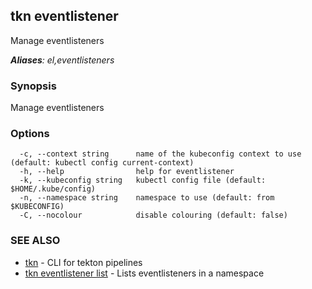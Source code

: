 ## tkn eventlistener

Manage eventlisteners

***Aliases**: el,eventlisteners*

### Synopsis

Manage eventlisteners

### Options

```
  -c, --context string      name of the kubeconfig context to use (default: kubectl config current-context)
  -h, --help                help for eventlistener
  -k, --kubeconfig string   kubectl config file (default: $HOME/.kube/config)
  -n, --namespace string    namespace to use (default: from $KUBECONFIG)
  -C, --nocolour            disable colouring (default: false)
```

### SEE ALSO

* [tkn](tkn.md)	 - CLI for tekton pipelines
* [tkn eventlistener list](tkn_eventlistener_list.md)	 - Lists eventlisteners in a namespace

